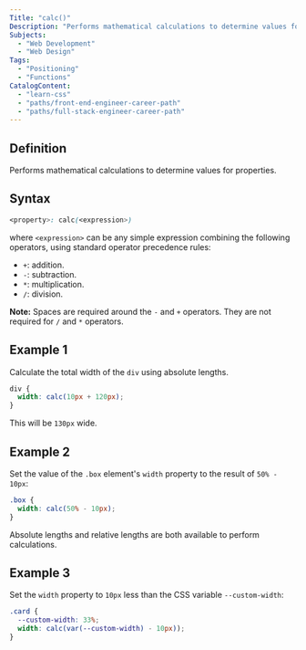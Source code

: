 ```yaml
---
Title: "calc()"
Description: "Performs mathematical calculations to determine values for properties."
Subjects:
  - "Web Development"
  - "Web Design"
Tags:
  - "Positioning"
  - "Functions"
CatalogContent:
  - "learn-css"
  - "paths/front-end-engineer-career-path"
  - "paths/full-stack-engineer-career-path"
---
```


## Definition

Performs mathematical calculations to determine values for properties.

## Syntax

```css
<property>: calc(<expression>)
```

where `<expression>` can be any simple expression combining the following operators, using standard operator precedence rules:

- `+`: addition.
- `-`: subtraction.
- `*`: multiplication.
- `/`: division.

**Note:** Spaces are required around the `-` and `+` operators. They are not required for `/` and `*` operators.

## Example 1

Calculate the total width of the `div` using absolute lengths.

```css
div {
  width: calc(10px + 120px);
}
```

This will be `130px` wide.

## Example 2

Set the value of the `.box` element's `width` property to the result of `50% - 10px`:

```css
.box {
  width: calc(50% - 10px);
}
```

Absolute lengths and relative lengths are both available to perform calculations.

## Example 3

Set the `width` property to `10px` less than the CSS variable `--custom-width`:

```css
.card {
  --custom-width: 33%;
  width: calc(var(--custom-width) - 10px));
}
```
